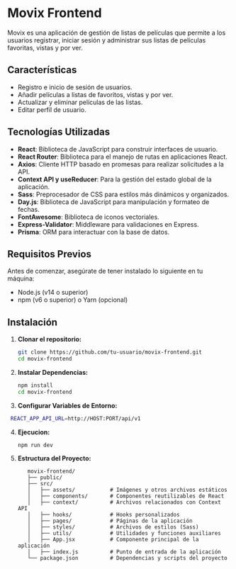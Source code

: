 # Movix Frontend

Movix es una aplicación de gestión de listas de películas que permite a los usuarios registrar, iniciar sesión y administrar sus listas de películas favoritas, vistas y por ver.

## Características

- Registro e inicio de sesión de usuarios.
- Añadir películas a listas de favoritos, vistas y por ver.
- Actualizar y eliminar películas de las listas.
- Editar perfil de usuario.

## Tecnologías Utilizadas

- **React**: Biblioteca de JavaScript para construir interfaces de usuario.
- **React Router**: Biblioteca para el manejo de rutas en aplicaciones React.
- **Axios**: Cliente HTTP basado en promesas para realizar solicitudes a la API.
- **Context API y useReducer**: Para la gestión del estado global de la aplicación.
- **Sass**: Preprocesador de CSS para estilos más dinámicos y organizados.
- **Day.js**: Biblioteca de JavaScript para manipulación y formateo de fechas.
- **FontAwesome**: Biblioteca de iconos vectoriales.
- **Express-Validator**: Middleware para validaciones en Express.
- **Prisma**: ORM para interactuar con la base de datos.

## Requisitos Previos

Antes de comenzar, asegúrate de tener instalado lo siguiente en tu máquina:

- Node.js (v14 o superior)
- npm (v6 o superior) o Yarn (opcional)

## Instalación

1. **Clonar el repositorio:**

   ```sh
   git clone https://github.com/tu-usuario/movix-frontend.git
   cd movix-frontend
   ```
2. **Instalar Dependencias:**
   
   ```sh
   npm install
   cd movix-frontend
   ```
3. **Configurar Variables de Entorno:**
  ```sh
   REACT_APP_API_URL=http://HOST:PORT/api/v1
   ```
4. **Ejecucion:**
   ```sh
   npm run dev
   ```
5. **Estructura del Proyecto:**
   ```plaintext
      movix-frontend/
      ├── public/
      ├── src/
      │   ├── assets/           # Imágenes y otros archivos estáticos
      │   ├── components/       # Componentes reutilizables de React
      │   ├── context/          # Archivos relacionados con Context API
      │   ├── hooks/            # Hooks personalizados
      │   ├── pages/            # Páginas de la aplicación
      │   ├── styles/           # Archivos de estilos (Sass)
      │   ├── utils/            # Utilidades y funciones auxiliares
      │   ├── App.jsx           # Componente principal de la aplicación
      │   ├── index.js          # Punto de entrada de la aplicación
      └── package.json          # Dependencias y scripts del proyecto
   ```


   
